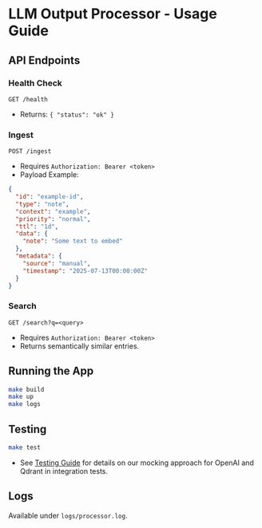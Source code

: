 # LLM Output Processor - Usage Guide

## API Endpoints

### Health Check
`GET /health`
- Returns: `{ "status": "ok" }`

### Ingest
`POST /ingest`
- Requires `Authorization: Bearer <token>`
- Payload Example:
```json
{
  "id": "example-id",
  "type": "note",
  "context": "example",
  "priority": "normal",
  "ttl": "1d",
  "data": {
    "note": "Some text to embed"
  },
  "metadata": {
    "source": "manual",
    "timestamp": "2025-07-13T00:00:00Z"
  }
}
```

### Search
`GET /search?q=<query>`
- Requires `Authorization: Bearer <token>`
- Returns semantically similar entries.

## Running the App

```bash
make build
make up
make logs
```

## Testing

```bash
make test
```
- See [Testing Guide](./TESTING.md) for details on our mocking approach for OpenAI and Qdrant in integration tests.

## Logs
Available under `logs/processor.log`.
